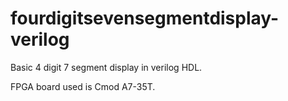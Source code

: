 # fourdigitsevensegmentdisplay-verilog
Basic 4 digit 7 segment display in verilog HDL.

FPGA board used is Cmod A7-35T.
